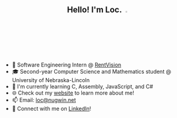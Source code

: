 <h2 align="center">Hello! I'm Loc. <img src="https://media.giphy.com/media/hvRJCLFzcasrR4ia7z/giphy.gif" width="3%"></h2>

- 💼 Software Engineering Intern @ [RentVision](https://www.rentvision.com/)
- 🎓 Second-year Computer Science and Mathematics student @ University of Nebraska-Lincoln 
- 🌱 I'm currently learning C, Assembly, JavaScript, and C#
- 🌐 Check out my [website](https://nugwin.net) to learn more about me!
- 📫 Email: [loc@nugwin.net](mailto:loc@nugwin.net)
- 🔗 Connect with me on [LinkedIn](https://www.linkedin.com/in/locnugwin/)!
